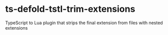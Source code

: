 # ts-defold-tstl-trim-extensions
TypeScript to Lua plugin that strips the final extension from files with nested extensions
